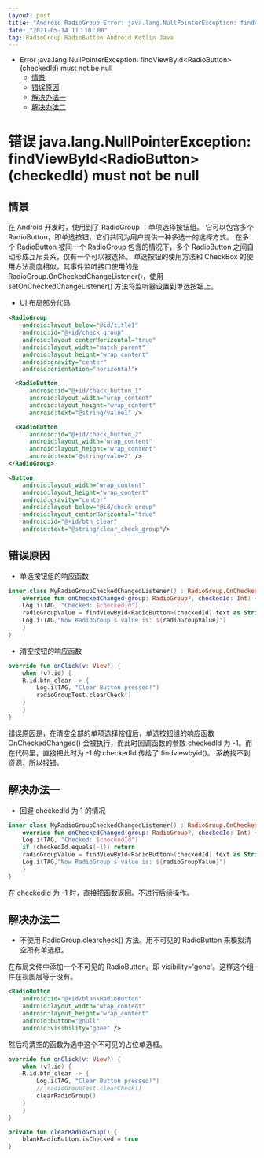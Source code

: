 ```yaml
---
layout: post
title: "Android RadioGroup Error: java.lang.NullPointerException: findViewById&lt;RadioButton&gt;(checkedId) must not be null"
date: "2021-05-14 11：10：00"
tag: RadioGroup RadioButton Android Kotlin Java
---
```

- Error java.lang.NullPointerException: findViewById&lt;RadioButton&gt;(checkedId) must not be null
  - [情景](#org8fc74e5)
  - [错误原因](#orgf991045)
  - [解决办法一](#orgc2102ad)
  - [解决办法二](#org3428ee0)


<a id="org63bc53e"></a>

# 错误 java.lang.NullPointerException: findViewById&lt;RadioButton&gt;(checkedId) must not be null


<a id="org8fc74e5"></a>

## 情景

在 Android 开发时，使用到了 RadioGroup ：单项选择按钮组。 它可以包含多个 RadioButton，即单选按钮，它们共同为用户提供一种多选一的选择方式。 在多个 RadioButton 被同一个 RadioGroup 包含的情况下，多个 RadioButton 之间自动形成互斥关系，仅有一个可以被选择。 单选按钮的使用方法和 CheckBox 的使用方法高度相似，其事件监听接口使用的是 RadioGroup.OnCheckedChangeListener()，使用 setOnCheckedChangeListener() 方法将监听器设置到单选按钮上。

-   UI 布局部分代码

```xml
<RadioGroup
    android:layout_below="@id/title1"
    android:id="@+id/check_group"
    android:layout_centerHorizontal="true"
    android:layout_width="match_parent"
    android:layout_height="wrap_content"
    android:gravity="center"
    android:orientation="horizontal">

  <RadioButton
      android:id="@+id/check_button_1"
      android:layout_width="wrap_content"
      android:layout_height="wrap_content"
      android:text="@string/value1" />

  <RadioButton
      android:id="@+id/check_button_2"
      android:layout_width="wrap_content"
      android:layout_height="wrap_content"
      android:text="@string/value2" />
</RadioGroup>

<Button
    android:layout_width="wrap_content"
    android:layout_height="wrap_content"
    android:gravity="center"
    android:layout_below="@id/check_group"
    android:layout_centerHorizontal="true"
    android:id="@+id/btn_clear"
    android:text="@string/clear_check_group"/>
```


<a id="orgf991045"></a>

## 错误原因

-   单选按钮组的响应函数

```kotlin
inner class MyRadioGroupCheckedChangedListener() : RadioGroup.OnCheckedChangeListener {
    override fun onCheckedChanged(group: RadioGroup?, checkedId: Int) {
	Log.i(TAG, "Checked: $checkedId")
	radioGroupValue = findViewById<RadioButton>(checkedId).text as String
	Log.i(TAG,"Now RadioGroup's value is: ${radioGroupValue}")
    }
}
```

-   清空按钮的响应函数

```kotlin
override fun onClick(v: View?) {
    when (v?.id) {
	R.id.btn_clear -> {
	    Log.i(TAG, "Clear Button pressed!")
	    radioGroupTest.clearCheck()
	}
    }
}
```

错误原因是，在清空全部的单项选择按钮后，单选按钮组的响应函数 OnCheckedChanged() 会被执行，而此时回调函数的参数 checkedId 为 -1。而在代码里，直接把此时为 -1 的 checkedId 传给了 findviewbyid()。 系统找不到资源，所以报错。


<a id="orgc2102ad"></a>

## 解决办法一

-   回避 checkedId 为 1 的情况

```kotlin
inner class MyRadioGroupCheckedChangedListener() : RadioGroup.OnCheckedChangeListener {
    override fun onCheckedChanged(group: RadioGroup?, checkedId: Int) {
	Log.i(TAG, "Checked: $checkedId")
	if (checkedId.equals(-1)) return
	radioGroupValue = findViewById<RadioButton>(checkedId).text as String
	Log.i(TAG,"Now RadioGroup's value is: ${radioGroupValue}")
    }
}
```

在 checkedId 为 -1 时，直接把函数返回。不进行后续操作。


<a id="org3428ee0"></a>

## 解决办法二

-   不使用 RadioGroup.clearcheck() 方法。用不可见的 RadioButton 来模拟清空所有单选框。

在布局文件中添加一个不可见的 RadioButton。即 visibility='gone'。这样这个组件在视图层等于没有。

```xml
<RadioButton
    android:id="@+id/blankRadioButton"
    android:layout_width="wrap_content"
    android:layout_height="wrap_content"
    android:button="@null"
    android:visibility="gone" />
```

然后将清空的函数为选中这个不可见的占位单选框。

```kotlin
override fun onClick(v: View?) {
    when (v?.id) {
	R.id.btn_clear -> {
	    Log.i(TAG, "Clear Button pressed!")
	    // radioGroupTest.clearCheck()
	    clearRadioGroup()
	}
    }
}

private fun clearRadioGroup() {
    blankRadioButton.isChecked = true
}
```
